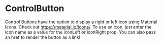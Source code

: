 # ControlButton

Control Buttons have the option to display a right or left icon
using Material Icons. Check out https://material.io/icons/. To use
an icon, just enter the icon name as a value for the iconLeft or
iconRight prop. You can also pass an href to render the button as a
link!
